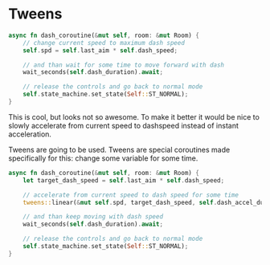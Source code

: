 # Tweens

```rust
async fn dash_coroutine(&mut self, room: &mut Room) {
    // change current speed to maximum dash speed
    self.spd = self.last_aim * self.dash_speed;

    // and than wait for some time to move forward with dash
    wait_seconds(self.dash_duration).await;

    // release the controls and go back to normal mode
    self.state_machine.set_state(Self::ST_NORMAL);
}
```

This is cool, but looks not so awesome. 
To make it better it would be nice to slowly accelerate from current speed to dashspeed instead of instant acceleration. 

Tweens are going to be used. Tweens are special coroutines made specifically for this: change some variable for some time.  

```rust
async fn dash_coroutine(&mut self, room: &mut Room) {
    let target_dash_speed = self.last_aim * self.dash_speed;

    // accelerate from current speed to dash speed for some time
    tweens::linear(&mut self.spd, target_dash_speed, self.dash_accel_duration).await;

    // and than keep moving with dash speed
    wait_seconds(self.dash_duration).await;

    // release the controls and go back to normal mode
    self.state_machine.set_state(Self::ST_NORMAL);
}
```
